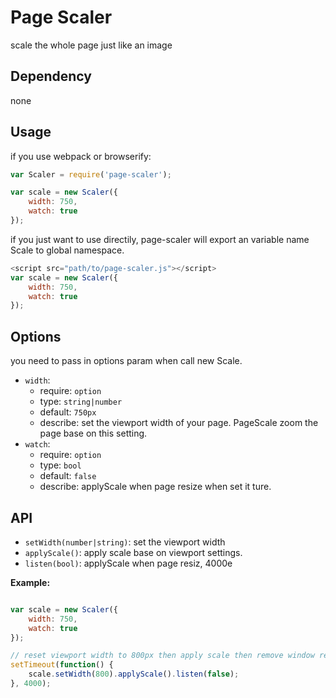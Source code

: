 # Page Scaler

scale the whole page just like an image

## Dependency
none

## Usage

if you use webpack or browserify:

```javascript
var Scaler = require('page-scaler');

var scale = new Scaler({
	width: 750,
	watch: true
});

```

if you just want to use directily, page-scaler will export an variable name Scale to global namespace.

```javascript
<script src="path/to/page-scaler.js"></script>
var scale = new Scaler({
	width: 750,
	watch: true
});
```

## Options
you need to pass in options param when call new Scale.

* `width`:
	* require: `option`
	* type: `string|number`
	* default: `750px`
	* describe: set the viewport width of your page. PageScale zoom the page base on this setting.
* `watch`:
	* require: `option`
	* type: `bool`
	* default: `false`
	* describe: applyScale when page resize when set it ture.


## API

* `setWidth(number|string)`: set the viewport width
* `applyScale()`: apply scale base on viewport settings.
* `listen(bool)`: applyScale when page resiz, 4000e

**Example:**

```javascript

var scale = new Scaler({
	width: 750,
	watch: true
});

// reset viewport width to 800px then apply scale then remove window resize listener
setTimeout(function() {
	scale.setWidth(800).applyScale().listen(false);
}, 4000);

```
